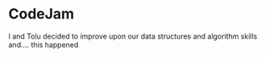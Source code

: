 # CodeJam
I and Tolu decided to improve upon our data structures and algorithm skills and.... this happened
